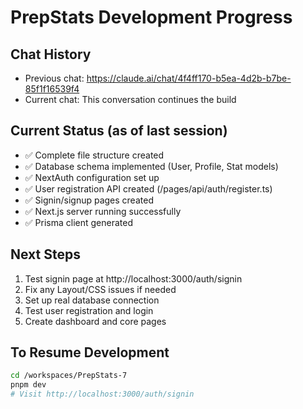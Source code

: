 # PrepStats Development Progress

## Chat History
- Previous chat: https://claude.ai/chat/4f4ff170-b5ea-4d2b-b7be-85f1f16539f4
- Current chat: This conversation continues the build

## Current Status (as of last session)
- ✅ Complete file structure created
- ✅ Database schema implemented (User, Profile, Stat models)
- ✅ NextAuth configuration set up
- ✅ User registration API created (/pages/api/auth/register.ts)
- ✅ Signin/signup pages created
- ✅ Next.js server running successfully
- ✅ Prisma client generated

## Next Steps
1. Test signin page at http://localhost:3000/auth/signin
2. Fix any Layout/CSS issues if needed
3. Set up real database connection
4. Test user registration and login
5. Create dashboard and core pages

## To Resume Development
```bash
cd /workspaces/PrepStats-7
pnpm dev
# Visit http://localhost:3000/auth/signin
